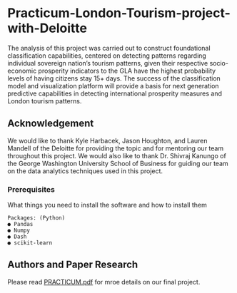 # Practicum-London-Tourism-project-with-Deloitte
The analysis of this project was carried out to construct foundational classification capabilities, centered on detecting patterns regarding individual sovereign nation’s tourism patterns, given their respective socio-economic prosperity indicators to the GLA have the highest probability levels of having citizens stay 15+ days. The success of the classification model and visualization platform will provide a basis for next generation predictive capabilities in detecting international prosperity measures and London tourism patterns.

## Acknowledgement
We would like to thank Kyle Harbacek, Jason Houghton, 
and Lauren Mandell of the Deloitte for providing the topic and for mentoring our team throughout this
project. We would also like to thank Dr. Shivraj Kanungo 
of the George Washington University School of Business for guiding our team on the data analytics techniques used in this project.

### Prerequisites

What things you need to install the software and how to install them

```
Packages: (Python)
● Pandas
● Numpy
● Dash
● scikit-learn
```

## Authors and Paper Research
Please read [PRACTICUM.pdf](https://github.com/parrently/Practicum-London-Tourism-project-with-Deloitte/blob/master/practicum.pdf) for mroe details on our final project.
